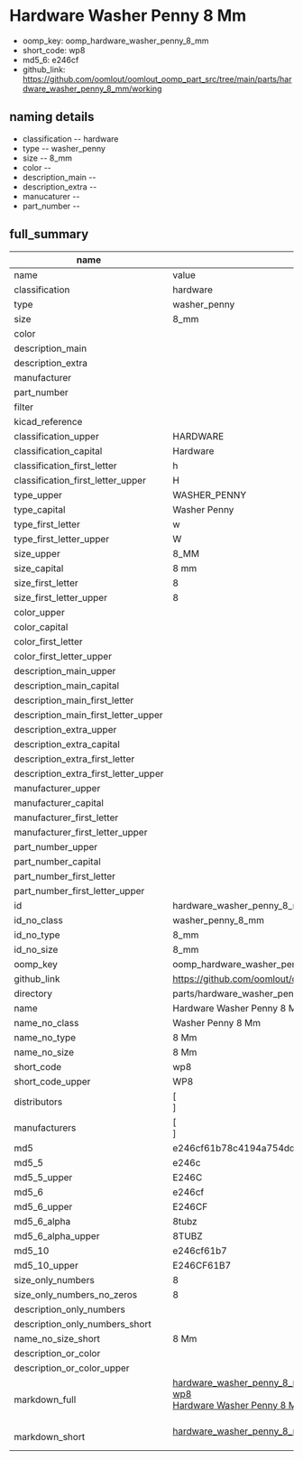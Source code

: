 # Hardware Washer Penny 8 Mm

  
* oomp_key: oomp_hardware_washer_penny_8_mm 
* short_code: wp8
* md5_6: e246cf  
* github_link: https://github.com/oomlout/oomlout_oomp_part_src/tree/main/parts/hardware_washer_penny_8_mm/working  
## naming details
* classification -- hardware
* type -- washer_penny
* size -- 8_mm
* color -- 
* description_main -- 
* description_extra -- 
* manucaturer -- 
* part_number -- 





## full_summary
| name | value | 
| --- | --- | 
| name | value | 
| classification | hardware | 
| type | washer_penny | 
| size | 8_mm | 
| color |  | 
| description_main |  | 
| description_extra |  | 
| manufacturer |  | 
| part_number |  | 
| filter |  | 
| kicad_reference |  | 
| classification_upper | HARDWARE | 
| classification_capital | Hardware | 
| classification_first_letter | h | 
| classification_first_letter_upper | H | 
| type_upper | WASHER_PENNY | 
| type_capital | Washer Penny | 
| type_first_letter | w | 
| type_first_letter_upper | W | 
| size_upper | 8_MM | 
| size_capital | 8 mm | 
| size_first_letter | 8 | 
| size_first_letter_upper | 8 | 
| color_upper |  | 
| color_capital |  | 
| color_first_letter |  | 
| color_first_letter_upper |  | 
| description_main_upper |  | 
| description_main_capital |  | 
| description_main_first_letter |  | 
| description_main_first_letter_upper |  | 
| description_extra_upper |  | 
| description_extra_capital |  | 
| description_extra_first_letter |  | 
| description_extra_first_letter_upper |  | 
| manufacturer_upper |  | 
| manufacturer_capital |  | 
| manufacturer_first_letter |  | 
| manufacturer_first_letter_upper |  | 
| part_number_upper |  | 
| part_number_capital |  | 
| part_number_first_letter |  | 
| part_number_first_letter_upper |  | 
| id | hardware_washer_penny_8_mm | 
| id_no_class | washer_penny_8_mm | 
| id_no_type | 8_mm | 
| id_no_size | 8_mm | 
| oomp_key | oomp_hardware_washer_penny_8_mm | 
| github_link | https://github.com/oomlout/oomlout_oomp_part_src/tree/main/parts/hardware_washer_penny_8_mm/working | 
| directory | parts/hardware_washer_penny_8_mm | 
| name | Hardware Washer Penny 8 Mm | 
| name_no_class | Washer Penny 8 Mm | 
| name_no_type | 8 Mm | 
| name_no_size | 8 Mm | 
| short_code | wp8 | 
| short_code_upper | WP8 | 
| distributors | [<br>] | 
| manufacturers | [<br>] | 
| md5 | e246cf61b78c4194a754ddd135decd90 | 
| md5_5 | e246c | 
| md5_5_upper | E246C | 
| md5_6 | e246cf | 
| md5_6_upper | E246CF | 
| md5_6_alpha | 8tubz | 
| md5_6_alpha_upper | 8TUBZ | 
| md5_10 | e246cf61b7 | 
| md5_10_upper | E246CF61B7 | 
| size_only_numbers | 8 | 
| size_only_numbers_no_zeros | 8 | 
| description_only_numbers |  | 
| description_only_numbers_short |   | 
| name_no_size_short | 8 Mm | 
| description_or_color |   | 
| description_or_color_upper |   | 
| markdown_full | [hardware_washer_penny_8_mm](https://github.com/oomlout/oomlout_oomp_part_src/tree/main/parts/hardware_washer_penny_8_mm/working)<br>[wp8](https://github.com/oomlout/oomlout_oomp_part_src/tree/main/parts/hardware_washer_penny_8_mm/working)<br>[Hardware Washer Penny 8 Mm](https://github.com/oomlout/oomlout_oomp_part_src/tree/main/parts/hardware_washer_penny_8_mm/working)<br><br> | 
| markdown_short | [hardware_washer_penny_8_mm](https://github.com/oomlout/oomlout_oomp_part_src/tree/main/parts/hardware_washer_penny_8_mm/working)<br><br> | 
